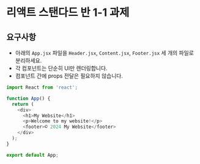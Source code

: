 # 리액트 스탠다드 반 1-1 과제

## 요구사항
- 아래의 `App.jsx` 파일을 `Header.jsx`, `Content.jsx`, `Footer.jsx` 세 개의 파일로 분리하세요.
- 각 컴포넌트는 단순히 UI만 렌더링합니다.
- 컴포넌트 간에 props 전달은 필요하지 않습니다.

```javascript
import React from 'react';

function App() {
  return (
    <div>
      <h1>My Website</h1>
      <p>Welcome to my website!</p>
      <footer>© 2024 My Website</footer>
    </div>
  );
}

export default App;
```
